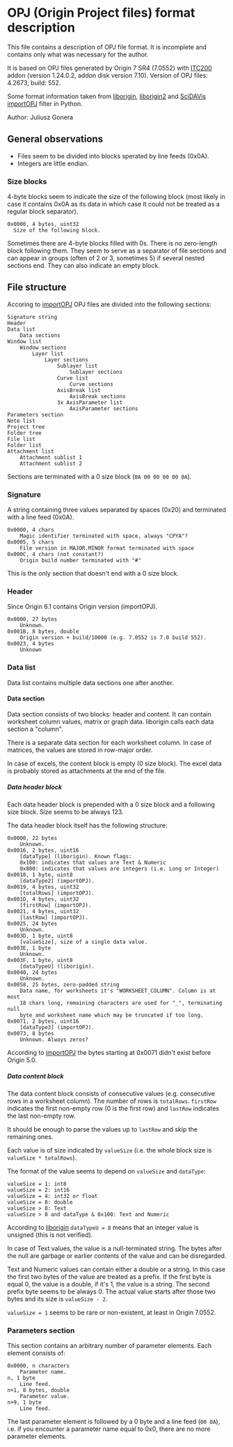 OPJ (Origin Project files) format description
=============================================

This file contains a description of OPJ file format. It is incomplete
and contains only what was necessary for the author.

It is based on OPJ files generated by Origin 7 SR4 (7.0552) with [ITC200][]
addon (version 1.24.0.2, addon disk version 7.10).
Version of OPJ files: 4.2673, build: 552.

Some format information taken from [liborigin][], [liborigin2][]
and [SciDAVis][] [importOPJ][] filter in Python.

Author: Juliusz Gonera

[ITC200]: http://www.microcal.com/products/itc/itc200.asp
[liborigin]: http://sourceforge.net/projects/liborigin/
[liborigin2]: http://soft.proindependent.com/liborigin2/
[SciDAVis]: http://scidavis.sourceforge.net/
[importOPJ]: https://scidavis.svn.sourceforge.net/svnroot/scidavis/branches/origin_import/importOPJ


General observations
--------------------

* Files seem to be divided into blocks sperated by line feeds (0x0A).
* Integers are little endian.


### Size blocks

4-byte blocks seem to indicate the size of the following block (most likely
in case it contains 0x0A as its data in which case it could not be treated
as a regular block separator).

    0x0000, 4 bytes, uint32
      Size of the following block.

Sometimes there are 4-byte blocks filled with 0s. There is no zero-length
block following them. They seem to serve as a separator of file sections
and can appear in groups (often of 2 or 3, sometimes 5) if several nested
sections end. They can also indicate an empty block.


File structure
--------------

Accoring to [importOPJ][] OPJ files are divided into the following sections:

    Signature string
    Header
    Data list
        Data sections
    Window list
        Window sections
            Layer list
                Layer sections
                    Sublayer list
                        Sublayer sections
                    Curve list
                        Curve sections
                    AxisBreak list
                        AxisBreak sections
                    3x AxisParameter list
                        AxisParameter sections
    Parameters section
    Note list
    Project tree
    Folder tree
    File list
    Folder list
    Attachment list
        Attachment sublist 1
        Attachment sublist 2

Sections are terminated with a 0 size block (`0A 00 00 00 00 0A`).


### Signature

A string containing three values separated by spaces (0x20) and terminated
with a line feed (0x0A).

    0x0000, 4 chars
        Magic identifier terminated with space, always "CPYA"?
    0x0005, 5 chars
        File version in MAJOR.MINOR format terminated with space
    0x000C, 4 chars (not constant?)
        Origin build number terminated with "#"

This is the only section that doesn't end with a 0 size block.


### Header

Since Origin 6.1 contains Origin version (importOPJ).

    0x0000, 27 bytes
        Unknown.
    0x001B, 8 bytes, double
        Origin version + build/10000 (e.g. 7.0552 is 7.0 build 552).
    0x0023, 4 bytes
        Unknown


### Data list

Data list contains multiple data sections one after another.


#### Data section

Data section consists of two blocks: header and content. It can contain
worksheet column values, matrix or graph data. liborigin calls each data
section a "column".

There is a separate data section for each worksheet column. In case of
matrices, the values are stored in row-major order.

In case of excels, the content block is empty (0 size block). The excel data
is probably stored as attachments at the end of the file.


##### Data header block

Each data header block is prepended with a 0 size block and a following size
block. Size seems to be always 123.

The data header block itself has the following structure:

    0x0000, 22 bytes
        Unknown.
    0x0016, 2 bytes, uint16
        [dataType] (liborigin). Known flags:
        0x100: indicates that values are Text & Numeric
        0x800: indicates that values are integers (i.e. Long or Integer)
    0x0018, 1 byte, uint8
        [dataType2] (importOPJ).
    0x0019, 4 bytes, uint32
        [totalRows] (importOPJ).
    0x001D, 4 bytes, uint32
        [firstRow] (importOPJ).
    0x0021, 4 bytes, uint32
        [lastRow] (importOPJ).
    0x0025, 24 bytes
        Unknown.
    0x003D, 1 byte, uint8
        [valueSize], size of a single data value.
    0x003E, 1 byte
        Unknown.
    0x003F, 1 byte, uint8
        [dataTypeU] (liborigin).
    0x0040, 24 bytes
        Unknown.
    0x0058, 25 bytes, zero-padded string
        Data name, for worksheets it's "WORKSHEET_COLUMN". Column is at most
        18 chars long, remaining characters are used for "_", terminating null
        byte and worksheet name which may be truncated if too long.
    0x0071, 2 bytes, uint16
        [dataType3] (importOPJ).
    0x0073, 8 bytes
        Unknown. Always zeros?

According to [importOPJ][] the bytes starting at 0x0071 didn't exist before
Origin 5.0.


##### Data content block

The data content block consists of consecutive values (e.g. consecutive rows in
a worksheet column). The number of rows is `totalRows`. `firstRow` indicates
the first non-empty row (0 is the first row) and `lastRow` indicates the last
non-empty row.

It should be enough to parse the values up to `lastRow` and skip the remaining
ones.

Each value is of size indicated by `valueSize` (i.e. the whole block size is
`valueSize * totalRows`).

The format of the value seems to depend on `valueSize` and `dataType`:

    valueSize = 1: int8
    valueSize = 2: int16
    valueSize = 4: int32 or float
    valueSize = 8: double
    valueSize > 8: Text
    valueSize > 8 and dataType & 0x100: Text and Numeric

According to [liborigin][] `dataTypeU = 8` means that an integer value is
unsigned (this is not verified).

In case of Text values, the value is a null-terminated string. The bytes after
the null are garbage or earlier contents of the value and can be disregarded.

Text and Numeric values can contain either a double or a string. In this case
the first two bytes of the value are treated as a prefix. If the first byte is
equal 0, the value is a double, if it's 1, the value is a string. The second
prefix byte seems to be always 0. The actual value starts after those two bytes
and its size is `valueSize - 2`.

`valueSize = 1` seems to be rare or non-existent, at least in Origin 7.0552.


### Parameters section

This section contains an arbitrary number of parameter elements. Each element
consists of:

    0x0000, n characters
        Parameter name.
    n, 1 byte
        Line feed.
    n+1, 8 bytes, double
        Parameter value.
    n+9, 1 byte
        Line feed.

The last parameter element is followed by a 0 byte and a line feed (`00 0A`),
i.e. if you encounter a parameter name equal to 0x0, there are no more
parameter elements.
